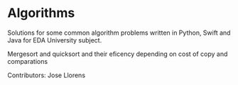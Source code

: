 # Algorithms

Solutions for some common algorithm problems written in Python, Swift and Java for EDA University subject.

Mergesort and quicksort and their eficency depending on cost of copy and comparations

Contributors:
  Jose Llorens
